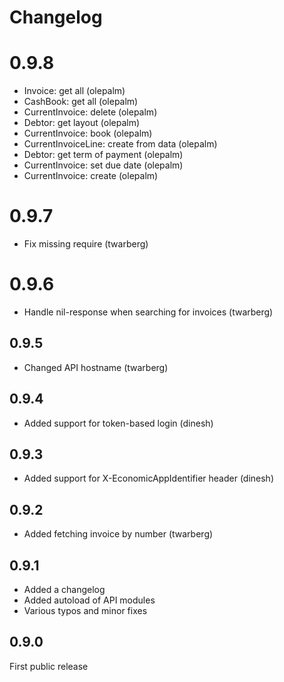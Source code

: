 # Changelog

# 0.9.8

 - Invoice: get all (olepalm)
 - CashBook: get all (olepalm)
 - CurrentInvoice: delete (olepalm)
 - Debtor: get layout (olepalm)
 - CurrentInvoice: book (olepalm)
 - CurrentInvoiceLine: create from data (olepalm)
 - Debtor: get term of payment (olepalm)
 - CurrentInvoice: set due date (olepalm)
 - CurrentInvoice: create (olepalm)


# 0.9.7

 - Fix missing require (twarberg)

# 0.9.6

 - Handle nil-response when searching for invoices (twarberg)

## 0.9.5

 - Changed API hostname (twarberg)

## 0.9.4

 - Added support for token-based login (dinesh)

## 0.9.3

- Added support for X-EconomicAppIdentifier header (dinesh)

## 0.9.2

- Added fetching invoice by number (twarberg)

## 0.9.1

- Added a changelog
- Added autoload of API modules
- Various typos and minor fixes

## 0.9.0

First public release
